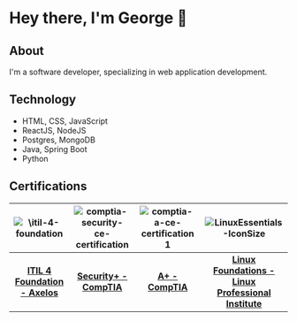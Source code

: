 # Hey there, I'm George 👋

## About
I'm a software developer, specializing in web application development.

## Technology 
- HTML, CSS, JavaScript
- ReactJS, NodeJS
- Postgres, MongoDB
- Java, Spring Boot
- Python

## Certifications

![\itil-4-foundation](https://github.com/gcmoony/gcmoony/assets/47188474/f6c3ca18-fe67-46a0-a1ff-ff16145a3dea) | ![comptia-security-ce-certification](https://github.com/gcmoony/gcmoony/assets/47188474/a69392cc-0fe1-4cc3-8ceb-f93e231961a4) | ![comptia-a-ce-certification 1](https://github.com/gcmoony/gcmoony/assets/47188474/5f3cfe3d-fc19-42d0-af47-5cdd53e54808) | ![LinuxEssentials-IconSize](https://github.com/gcmoony/gcmoony/assets/47188474/409b4c7a-3c75-4440-898b-ac7cdc51b36f)
:--:|:--:|:--:|:--:
__[ITIL 4 Foundation - Axelos](https://www.credly.com/badges/fe8b2739-bf7a-485b-ad5a-76478a7a2b1a/public_url)__ | __[Security+ - CompTIA](https://www.credly.com/badges/a7cf8875-cd1c-4fd7-8b0a-28e77a9d1228/public_url)__ | __[A+ - CompTIA](https://www.credly.com/badges/1250bfa3-a3fc-4a8a-b2d3-22badef91492/public_url)__ | __[Linux Foundations - Linux Professional Institute](https://lpi.org/v/LPI000598272/ubc36knsgn)__
  



